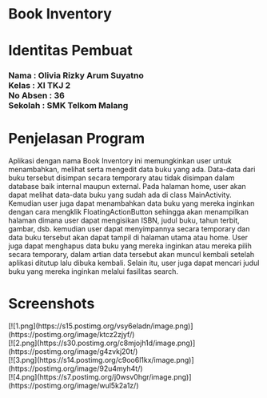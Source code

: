 <h1>Book Inventory</h1>
<h1>Identitas Pembuat</h1>
<h3>Nama : Olivia Rizky Arum Suyatno
<br/>Kelas : XI TKJ 2
<br/>No Absen : 36
<br/>Sekolah : SMK Telkom Malang</h3>
<h1>Penjelasan Program</h1>
Aplikasi dengan nama Book Inventory ini memungkinkan user untuk menambahkan, melihat serta mengedit data buku yang ada. Data-data dari buku 
tersebut disimpan secara temporary atau tidak disimpan dalam database baik internal maupun external. Pada halaman home, user akan dapat melihat 
data-data buku yang sudah ada di class MainActivity. Kemudian user juga dapat menambahkan data buku yang mereka inginkan dengan cara mengklik 
FloatingActionButton sehingga akan menampilkan halaman dimana user dapat mengisikan ISBN, judul buku, tahun terbit, gambar, dsb. kemudian user 
dapat menyimpannya secara temporary dan data buku tersebut akan dapat tampil di halaman utama atau home. User juga dapat menghapus data buku yang 
mereka inginkan atau mereka pilih secara temporary, dalam artian data tersebut akan muncul kembali setelah aplikasi ditutup lalu dibuka kembali. 
Selain itu, user juga dapat mencari judul buku yang mereka inginkan melalui fasilitas search.
<h1>Screenshots</h1>
[![1.png](https://s15.postimg.org/vsy6eladn/image.png)](https://postimg.org/image/ktcz2zjyf/)
<br/>[![2.png](https://s30.postimg.org/c8mjojh1d/image.png)](https://postimg.org/image/g4zvkj20t/)
<br/>[![3.png](https://s14.postimg.org/c9oo6l1kx/image.png)](https://postimg.org/image/92u4myh4t/)
<br/>[![4.png](https://s7.postimg.org/j0wsv0hgr/image.png)](https://postimg.org/image/wul5k2a1z/)

